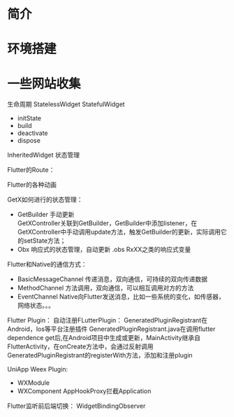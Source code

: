 
# 简介
# 环境搭建
# 一些网站收集

生命周期
StatelessWidget
StatefulWidget
- initState
- build
- deactivate
- dispose


InheritedWidget 状态管理

Flutter的Route：


Flutter的各种动画

GetX如何进行的状态管理：
- GetBuilder
手动更新   
GetXController关联到GetBuilder，GetBuilder中添加listener，在GetXController中手动调用update方法，触发GetBuilder的更新，实际调用它的setState方法；
- Obx
响应式的状态管理，自动更新  .obs RxXX之类的响应式变量


Flutter和Native的通信方式：
- BasicMessageChannel
传递消息，双向通信，可持续的双向传递数据
- MethodChannel
方法调用，双向通信，可以相互调用对方的方法
- EventChannel
Native向Flutter发送消息，比如一些系统的变化，如传感器，网络状态。。。

Flutter Plugin：
自动注册FLutterPlugin： GeneratedPluginRegistrant在Android，Ios等平台注册插件
GeneratedPluginRegistrant.java在调用flutter dependence get后,在Android项目中生成或更新，MainActivity继承自FlutterActivity，在onCreate方法中，会通过反射调用GeneratedPluginRegistrant的registerWith方法，添加和注册plugin

UniApp Weex Plugin:
- WXModule
- WXComponent
AppHookProxy拦截Application

Flutter监听前后端切换：
WidgetBindingObserver

